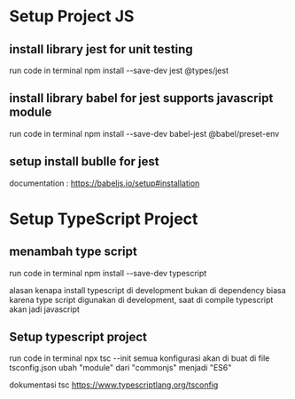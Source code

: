 

# Setup Project JS


## install library jest for unit testing

run code in terminal
npm install --save-dev jest @types/jest

## install library babel for jest supports javascript module

run code in terminal
npm install --save-dev babel-jest @babel/preset-env

## setup install bublle for jest

documentation : https://babeljs.io/setup#installation


# Setup TypeScript Project

## menambah type script

run code in terminal
npm install --save-dev typescript

alasan kenapa install typescript di development bukan di dependency biasa
karena  type script digunakan di development, saat di compile 
typescript akan jadi javascript

## Setup typescript project 

run code in terminal
npx tsc --init
semua konfigurasi akan di buat di file tsconfig.json
ubah "module" dari "commonjs" menjadi "ES6"

dokumentasi tsc
https://www.typescriptlang.org/tsconfig